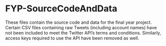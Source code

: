 # FYP-SourceCodeAndData

These files contain the source code and data for the final year project. Certain 
CSV files containing raw Tweets (including account names) have not been included 
to meet the Twitter API’s terms and conditions. Similarly, access keys required 
to use the API have been removed as well.
